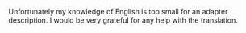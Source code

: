 Unfortunately my knowledge of English is too small for an adapter description.
I would be very grateful for any help with the translation.